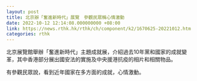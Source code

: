 ```yaml
---
layout: post
title: 北京辦「奮進新時代」展覽　參觀民眾稱心情激動
date: 2022-10-12 12:14:08.000000000 +08:00
link: https://news.rthk.hk/rthk/ch/component/k2/1670625-20221012.htm
categories: rthk
---
```


北京展覽館舉辦「奮進新時代」主題成就展，介紹過去10年黨和國家的成就變革，其中香港部分展出國安法的實施及中央援港抗疫的相片和相關物品。

有參觀民眾說，看到近年國家在多方面的成就，心情激動。
